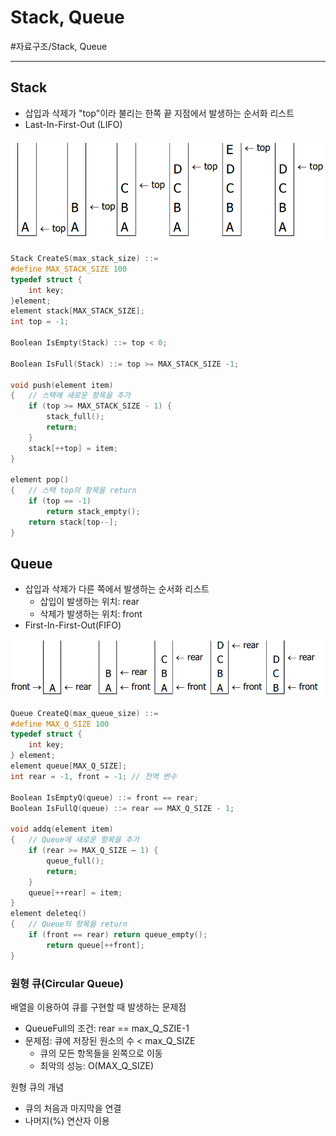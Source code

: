 # Stack, Queue
#자료구조/Stack, Queue

---
## Stack
- 삽입과 삭제가 "top"이라 불리는 한쪽 끝 지점에서 발생하는 순서화 리스트
- Last-In-First-Out (LIFO)

![](./img/SQ_1.png)

```C
Stack CreateS(max_stack_size) ::=
#define MAX_STACK_SIZE 100
typedef struct {
    int key;
}element;
element stack[MAX_STACK_SIZE];
int top = -1;

Boolean IsEmpty(Stack) ::= top < 0;

Boolean IsFull(Stack) ::= top >= MAX_STACK_SIZE -1;

void push(element item)
{   // 스택에 새로운 항목을 추가
    if (top >= MAX_STACK_SIZE - 1) {
        stack_full();
        return;
    }
    stack[++top] = item;
}

element pop()
{   // 스택 top의 항목을 return
    if (top == -1)
        return stack_empty();
    return stack[top--];
}
```

## Queue
- 삽입과 삭제가 다른 쪽에서 발생하는 순서화 리스트
    - 삽입이 발생하는 위치: rear
    - 삭제가 발생하는 위치: front
- First-In-First-Out(FIFO)

![](./img/SQ_2.png)

```C
Queue CreateQ(max_queue_size) ::=
#define MAX_Q_SIZE 100
typedef struct {
    int key;
} element;
element queue[MAX_Q_SIZE];
int rear = -1, front = -1; // 전역 변수

Boolean IsEmptyQ(queue) ::= front == rear;
Boolean IsFullQ(queue) ::= rear == MAX_Q_SIZE - 1;

void addq(element item)
{   // Queue에 새로운 항목을 추가
    if (rear >= MAX_Q_SIZE – 1) {
        queue_full();
        return;
    }
    queue[++rear] = item;
}
element deleteq()
{   // Queue의 항목을 return
    if (front == rear) return queue_empty();
        return queue[++front];
}
```

### 원형 큐(Circular Queue)
배열을 이용하여 큐를 구현할 때 발생하는 문제점
- QueueFull의 조건: rear == max_Q_SZIE-1
- 문제점: 큐에 저장된 원소의 수 < max_Q_SIZE
    - 큐의 모든 항목들을 왼쪽으로 이동
    - 최악의 성능: O(MAX_Q_SIZE)

원형 큐의 개념
- 큐의 처음과 마지막을 연결
- 나머지(%) 연산자 이용